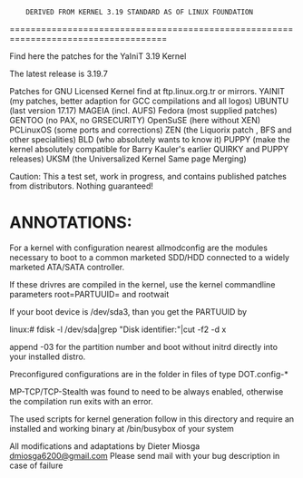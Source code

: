 		DERIVED FROM KERNEL 3.19 STANDARD AS OF LINUX FOUNDATION
====================================================================================

Find here the patches for the YaIniT 3.19 Kernel

The latest release is 3.19.7 

Patches for GNU Licensed Kernel find at  ftp.linux.org.tr or mirrors.
YAINIT (my patches, better adaption for GCC compilations and all logos)
UBUNTU (last version 17.17)
MAGEIA (incl. AUFS)
Fedora (most supplied patches)
GENTOO  (no PAX, no GRSECURITY)
OpenSuSE (here without XEN)
PCLinuxOS (some ports and corrections)
ZEN  (the Liquorix patch , BFS and other specialities)
BLD  (who absolutely wants to know it)
PUPPY (make the kernel absolutely compatible for Barry Kauler's earlier QUIRKY and PUPPY releases)
UKSM  (the Universalized Kernel Same page Merging)

Caution: This a test set, work in progress, and contains published patches from distributors. Nothing guaranteed! 


ANNOTATIONS:
============================================

For a kernel with configuration nearest allmodconfig are the modules necessary 
to boot to a common marketed SDD/HDD connected to a widely marketed ATA/SATA controller. 

If these drivres are compiled in the kernel,
use the kernel commandline parameters    root=PARTUUID=    and    rootwait

If your boot device is /dev/sda3, than you get the PARTUUID by

linux:# fdisk -l /dev/sda|grep "Disk identifier:"|cut -f2 -d x

append -03 for the partition number and boot without initrd directly into your installed distro.

Preconfigured configurations are in the folder in files of type DOT.config-*

MP-TCP/TCP-Stealth was found to need to be always enabled, 
otherwise the compilation run exits with an error.


The used scripts for kernel generation follow in this directory and 
require an installed and working binary at /bin/busybox of your system


All modifications and adaptations by Dieter Miosga
dmiosga6200@gmail.com 
Please send mail with your bug description in case of failure
